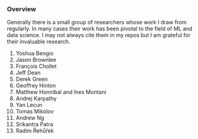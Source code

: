 ### Overview

Generally there is a small group of researchers whose work I draw from regularly. In many cases their work has been pivotal to the field of ML and data science. I may not always cite them in my repos but I am grateful for their invaluable research. 

1. Yoshua Bengio 
2. Jason Brownlee 
3. François Chollet 
4. Jeff Dean 
5. Derek Green
5. Geoffrey Hinton
6. Matthew Honnibal and Ines Montani 
7. Andrej Karpathy 
8. Yan Lecun 
9. Tomas Mikolov 
10. Andrew Ng 
11. Srikantra Patra 
12. Radim Řehůřek 




 

